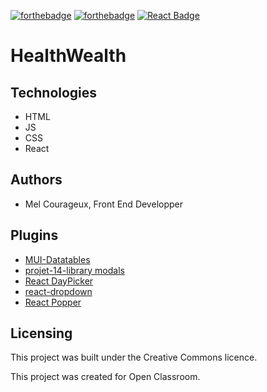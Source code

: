  [![forthebadge](https://forthebadge.com/images/badges/made-with-javascript.svg)](https://forthebadge.com) [![forthebadge](https://forthebadge.com/images/badges/uses-css.svg)](https://forthebadge.com) [![React Badge](https://img.shields.io/badge/React-20232A?style=for-the-badge&logo=react&logoColor=61DAFB)](https://dev.to/envoy_/150-badges-for-github-pnk)

# HealthWealth

## Technologies
- HTML
- JS
- CSS 
- React

## Authors

- Mel Courageux, Front End Developper

## Plugins

- [MUI-Datatables](https://github.com/gregnb/mui-datatables "mui-datatables")
- [projet-14-library modals](https://www.npmjs.com/package/projet-14-library "projet-14-library")
- [React DayPicker](https://react-day-picker.js.org/ "React DayPicker")
- [react-dropdown](https://www.npmjs.com/package/react-dropdown "react-dropdown")
- [React Popper](https://popper.js.org/react-popper/ "React Popper")

## Licensing

This project was built under the Creative Commons licence.

This project was created for Open Classroom.
